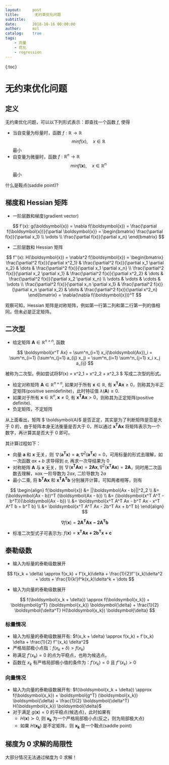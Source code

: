 ```yaml
---
layout:     post
title:       无约束优化问题
subtitle:   
date:       2018-10-16 00:00:00
author:     mzl
catalog:    true
tags:
    - 向量
    - 优化
    - regression
---
```


{:toc}

#  无约束优化问题
## 定义

无约束优化问题，可以以下列形式表示：即查找一个函数 $f$, 使得

- 当自变量为标量时，函数 $f: \mathbb{R} \rightarrow \mathbb{R}$
$$
min f(x), \quad x \in \mathbb{R}
$$ 最小
- 自变量为微量时，函数 $f: \mathbb{R}^n \rightarrow \mathbb{R}$
$$
min f(\boldsymbol{x}), \quad x \in \mathbb{R}^n
$$ 最小

什么是鞍点(saddle point)?

## 梯度和 Hessian 矩阵

- 一阶层数和梯度(gradient vector)

$$
f'(x): g(\boldsymbol{x}) = \nabla f(\boldsymbol{x}) = \frac{\partial f(\boldsymbol{x})}{\partial \boldsymbol{x}} = \begin{bmatrix}
\frac{\partial f(x)}{\partial x_1} \\
\vdots \\
\frac{\partial f(x)}{\partial x_n}
\end{bmatrix}
$$
- 二阶层数和 Hessian 矩阵

$$
f''(x): H(\boldsymbol{x}) = \nabla^2 f(\boldsymbol{x}) = \begin{bmatrix}
\frac{\partial^2 f(x)}{\partial x^2_1} & \frac{\partial^2 f(x)}{\partial x_1 \partial x_2} & \dots & \frac{\partial^2 f(x)}{\partial x_1 \partial x_n} \\
\frac{\partial^2 f(x)}{\partial x_2 \partial x_1} & \frac{\partial^2 f(x)}{\partial x^2_2} & \dots & \frac{\partial^2 f(x)}{\partial x_2 \partial x_n} \\
\vdots                                            & \vdots                                 & \cdots & \vdots \\
\frac{\partial^2 f(x)}{\partial x_n \partial x_1} & \frac{\partial^2 f(x)}{\partial x_n \partial x_2} & \dots & \frac{\partial^2 f(x)}{\partial x^2_n}
\end{bmatrix} = \nabla(\nabla f(\boldsymbol{x}))^T
$$

观察可知，Hessian 矩阵是对称矩阵，例如第一行第二列和第二行第一列的值相同，但未必是正定矩阵。

## 二次型

- 给定矩阵 $\boldsymbol {A} \in \mathbb{R}^{n \times n}$, 函数

$$
\boldsymbol{x^T Ax} = \sum^n_{i=1} x_i(\boldsymbol{Ax})_i = \sum^n_{i=1} (\sum^n_{j=1} a_{ij} x_j) = \sum^n_{i=1} \sum^n_{j=1} x_i x_j a_{ij}
$$

被称为二次型。例如尝试将$f(x) = x^2_1 + x^2_2 + x^2_3 $ 写成二次型的形式。
 - 给定对称矩阵 $\boldsymbol{A} \in \mathbb{R}^{n \times n}$, 如果对于所有 $\boldsymbol{x} \in \mathbb{R}$, 有 $\boldsymbol{x^T Ax} \ge 0$，则称其为半正定矩阵(positive semidefinite)，此时特征值 $\lambda(\boldsymbol{A}) \ge 0$.
 - 如果对于所有 $\boldsymbol{x} \in \mathbb{R}^n, \boldsymbol{x} \ne 0$, 有 $\boldsymbol{x^T Ax} \gt 0$，则称其为正定矩阵(positive definite).
 - 负定矩阵，不定矩阵

从上面看出，矩阵 $ \boldsymbol{A}$ 是否正定，其实是为了判断矩阵是否是大于 0 的，由于矩阵本身无法衡量是否大于 0，所以通过 $\boldsymbol{x^T Ax}$ 将矩阵表示为一个数字，再计算其是否大于 0 即可。

其计算过程如下：
- 向量 $\boldsymbol{a}$ 和 $\boldsymbol{x}$ 无关，则 $\nabla (\boldsymbol{a^T x}) = \boldsymbol{a}, \nabla^2 (\boldsymbol{a^T x}) = 0$，可用标量的形式去理解，如一次函数 $ax + b$ 求导得到 $a$, 再求一次导结果为 0
- 对称矩阵 $\boldsymbol{A}$ 与 $\boldsymbol{x}$ 无关，则 $\nabla (\boldsymbol{x^T Ax}) = \boldsymbol{2Ax}, \nabla^2 (\boldsymbol{x^T Ax}) = \boldsymbol{2A}$，同时用二次函数去理解，x*a*x 一阶导数为 $2ax$, 二阶导数为 $2a$
- 最小二乘, 将 $\boldsymbol{b^T Ax}$ 和 $\boldsymbol{x^T A^T b}$ 分别展开计算，可知两者相等，则有

$$
\begin{align}
f(\boldsymbol{x}) &= ||\boldsymbol{Ax - b}||^2_2 \\
                  &= (\boldsymbol{Ax - b})^T (\boldsymbol{Ax - b}) \\
                  &= (\boldsymbol{x^T A^T - b^T})(\boldsymbol{Ax - b}) \\
                  &= \boldsymbol{x^T A^T Ax - b^T Ax - x^T A^T b + b^T b} \\
                  &= \boldsymbol{x^T A^T Ax - 2b^T Ax + b^T b}
\end{align}
$$

$$
\nabla f(\boldsymbol{x}) = \boldsymbol{2A^T Ax - 2A^T b}
$$

- 标准二次型式子可表示为: $f(\boldsymbol{x}) = \boldsymbol{x^T Ax + 2b^T x + c}$

## 泰勒级数

- 输入为标量的泰勒级数展开

$$
f(x_k + \delta) \approx f(x_k) + f'(x_k)\delta + \frac{1}{2}f''(x_k)\delta^2 + \dots + \frac{1}{k!}f^k(x_k)\delta^k + \dots
$$

- 输入为向量的泰勒级数展开

$$
f(\boldsymbol{x_k + \delta}) \approx f(\boldsymbol{x_k}) + \boldsymbol{g^T} (\boldsymbol{x_k}) \boldsymbol{\delta} + \frac{1}{2} \boldsymbol{\delta^T} H(\boldsymbol{x_k}) \boldsymbol{\delta}
$$

### 标量情况

- 输入为标量的泰勒级数展开有: $f(x_k + \delta) \approx f(x_k) + f'(x_k) \delta + \frac{1}{2} f''(x_k) \delta^2$
- 严格局部极小点指：$f(x_k + \delta) \gt f(x_k)$
- 称满足 $f'(x_k) = 0$ 的点为平稳点，也称为候选点。
- 函数在 $x_k$ 有严格局部极小值的条件为：$f'(x_k) = 0$ 且 $f''(x_k) \gt 0$

### 向量情况

- 输入为向量的泰勒级数展开有: $f(\boldsymbol{x_k + \delta}) \approx f(\boldsymbol{x_k}) + \boldsymbol{g^T} (\boldsymbol{x_k}) \boldsymbol{\delta} + \frac{1}{2} \boldsymbol{\delta^T} H(\boldsymbol{x_k}) \boldsymbol{\delta}$
- 对于满足 $g(\boldsymbol{x}) = 0$ 的平稳点(候选点)，此时如果有
    * $H(\boldsymbol{x}) \succ 0$, 则 $\boldsymbol{x_k}$ 为一个严格局部极小点(反之，则为局部极大点)
    * 如果 $H(\boldsymbol{x_k})$ 是不定矩阵，则 $\boldsymbol{x_k}$ 是一个鞍点(saddle point)

## 梯度为 0 求解的局限性

大部分情况无法通过梯度为 0 求解！
